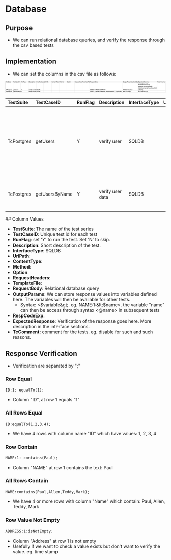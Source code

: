 # Database

## Purpose

* We can run relational database queries, and verify the response through the csv based tests

## Implementation

* We can set the columns in the csv file as follows:

![apiTestData/testCases/sampleTests/TestCases\_database.csv](../.gitbook/assets/image%20%2824%29.png)

<table>
  <thead>
    <tr>
      <th style="text-align:left">TestSuite</th>
      <th style="text-align:left">TestCaseID</th>
      <th style="text-align:left">RunFlag</th>
      <th style="text-align:left">Description</th>
      <th style="text-align:left">InterfaceType</th>
      <th style="text-align:left">UriPath</th>
      <th style="text-align:left">ContentType</th>
      <th style="text-align:left">Method</th>
      <th style="text-align:left">Option</th>
      <th style="text-align:left">RequestHeader</th>
      <th style="text-align:left">TemplateFile</th>
      <th style="text-align:left">RequestBody</th>
      <th style="text-align:left">OutputParam</th>
      <th style="text-align:left">RespCodeExp</th>
      <th style="text-align:left">ExpectedResponse</th>
      <th style="text-align:left">TcComments</th>
    </tr>
  </thead>
  <tbody>
    <tr>
      <td style="text-align:left">TcPostgres</td>
      <td style="text-align:left">getUsers</td>
      <td style="text-align:left">Y</td>
      <td style="text-align:left">verify user</td>
      <td style="text-align:left">SQLDB</td>
      <td style="text-align:left"></td>
      <td style="text-align:left"></td>
      <td style="text-align:left"></td>
      <td style="text-align:left"></td>
      <td style="text-align:left"></td>
      <td style="text-align:left"></td>
      <td style="text-align:left">SELECT * FROM COMPANY</td>
      <td style="text-align:left">NAME:1:&lt;$name&gt;</td>
      <td style="text-align:left"></td>
      <td style="text-align:left">
        <p>ID:1: equalTo(1);</p>
        <p>ID:equalTo(1,2,3,4);</p>
        <p>NAME:1: contains(Paul);</p>
        <p>NAME:contains(Paul,Allen,Teddy,Mark);</p>
        <p>AGE:1: equalTo(32);</p>
        <p>ADDRESS:1: isNotEmpty, SALARY:1: equalTo(20000)</p>
      </td>
      <td style="text-align:left"></td>
    </tr>
    <tr>
      <td style="text-align:left">TcPostgres</td>
      <td style="text-align:left">getUsersByName</td>
      <td style="text-align:left">Y</td>
      <td style="text-align:left">verify user data</td>
      <td style="text-align:left">SQLDB</td>
      <td style="text-align:left"></td>
      <td style="text-align:left"></td>
      <td style="text-align:left"></td>
      <td style="text-align:left"></td>
      <td style="text-align:left"></td>
      <td style="text-align:left"></td>
      <td style="text-align:left">SELECT * FROM COMPANY WHERE NAME = &apos;&lt;@name&gt;&apos;</td>
      <td style="text-align:left">AGE:1:&lt;$age&gt;</td>
      <td style="text-align:left"></td>
      <td style="text-align:left">ID:1: equalTo(1);</td>
      <td style="text-align:left"></td>
    </tr>
  </tbody>
</table>## Column Values

* **TestSuite**: The name of the test series
* **TestCaseID**: Unique test id for each test
* **RunFlag**: set 'Y' to run the test. Set 'N' to skip.
* **Description**: Short description of the test.
* **InterfaceType**: SQLDB
* **UriPath**: 
* **ContentType**: 
* **Method**: 
* **Option**: 
* **RequestHeaders**: 
* **TemplateFile**: 
* **RequestBody**: Relational database query
* **OutputParams**: We can store response values into variables defined here. The variables will then be available for other tests.
  *  Syntax: &lt;$variable&gt;. eg. NAME:1:&lt;$name&gt;. the variable "name" can then be access through syntax &lt;@name&gt; in subsequent tests
* **RespCodeExp**: 
* **ExpectedResponse**: Verification of the response goes here. More description in the interface sections.
* **TcComment:** comment for the tests. eg. disable for such and such reasons.

## Response Verification

* Verification are separated by ";"

### Row Equal

```text
ID:1: equalTo(1);
```

* Column "ID", at row 1 equals "1"

### All Rows Equal

```text
ID:equalTo(1,2,3,4);
```

* We have 4 rows with column name "ID" which have values: 1, 2, 3, 4

### Row Contain

```text
NAME:1: contains(Paul);
```

* Column "NAME" at row 1 contains the text: Paul

### All Rows Contain

```text
NAME:contains(Paul,Allen,Teddy,Mark);
```

* We have 4 or more rows with column "Name" which contain: Paul, Allen, Teddy, Mark

### Row Value Not Empty

```text
ADDRESS:1:isNotEmpty;
```

* Column "Address" at row 1 is not empty
* Usefully if we want to check a value exists but don't want to verify the value. eg. time stamp

